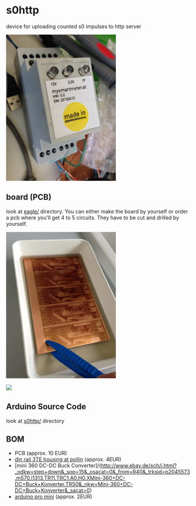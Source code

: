 # s0http
device for uploading counted s0 impulses to http server

<img width="300px" src="https://raw.githubusercontent.com/mistay/s0http/master/media/IMG_7551.JPG" />

## board (PCB)
look at [eagle/](https://github.com/mistay/s0http/tree/master/eagle) directory. You can either make the board by yourself or order a pcb where you'll get 4 to 5 circuits. They have to be cut and drilled by yourself.


<img width="300px" src="https://raw.githubusercontent.com/mistay/s0http/master/media/IMG_7652.JPG" />

[<img src="https://www.paypal.com/en_GB/i/btn/btn_paynow_LG.gif" />](https://www.paypal.com/cgi-bin/webscr?cmd=_xclick&business=office%40langhofer%2eat&lc=GB&item_name=latest_s0http_pcb&amount=20%2e00&currency_code=EUR&button_subtype=services&no_note=0&shipping=0%2e00&bn=PP%2dBuyNowBF%3abtn_buynowCC_LG%2egif%3aNonHostedGuest)

## Arduino Source Code
look at [s0http/](https://github.com/mistay/s0http/tree/master/arduino) directory

## BOM
- PCB (approx. 10 EUR)
- [din rail 3TE housing at pollin](http://www.pollin.de/shop/dt/NDU4OTM1OTk-/Bauelemente_Bauteile/Gehaeuse/Hutschienengehaeuse_2_C_35x71x90_mm.html)
 (approx. 4EUR)
- [mini 360 DC-DC Buck Converter]/(http://www.ebay.de/sch/i.html?_odkw=step+down&_sop=15&_osacat=0&_from=R40&_trksid=p2045573.m570.l1313.TR11.TRC1.A0.H0.XMini-360+DC-DC+Buck+Konverter.TRS0&_nkw=Mini-360+DC-DC+Buck+Konverter&_sacat=0)
- [arduino pro mini](http://www.ebay.de/sch/i.html?_from=R40&_sacat=0&_nkw=pro+mini+arduino&_sop=15) (approx. 2EUR)